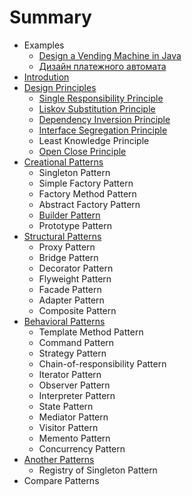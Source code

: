 # Summary

* Examples
   * [Design a Vending Machine in Java](design_a_vending_machine_in_java.md)
   * [Дизайн платежного автомата](dizain_platezhnogo_avtomata.md)
* [Introdution](README.md)
* [Design Principles](design_principles/design_principles.md)
   * [Single Responsibility Principle](design_principles/single_responsibility_principle.md)
   * [Liskov Substitution Principle](design_principles/liskov_substitution_principle.md)
   * [Dependency Inversion Principle](design_principles/dependency_inversion_principle.md)
   * [Interface Segregation Principle](design_principles/interface_segregation_principle.md)
   * Least Knowledge Principle
   * [Open Close Principle](design_principles/open_close_principle.md)
* [Creational Patterns](creational_patterns/creational_patterns.md)
   * Singleton Pattern
   * Simple Factory Pattern
   * Factory Method Pattern
   * Abstract Factory Pattern
   * [Builder Pattern](creational_patterns/builder_pattern.md)
   * Prototype Pattern
* [Structural Patterns](structural_patterns/structural_patterns.md)
   * Proxy Pattern
   * Bridge Pattern
   * Decorator Pattern
   * Flyweight Pattern
   * Facade Pattern
   * Adapter Pattern
   * Composite Pattern
* [Behavioral Patterns](behavioral_patterns/behavioral_patterns.md)
   * Template Method Pattern
   * Command Pattern
   * Strategy Pattern
   * Chain-of-responsibility Pattern
   * Iterator Pattern
   * Observer Pattern
   * Interpreter Pattern
   * State Pattern
   * Mediator Pattern
   * Visitor Pattern
   * Memento Pattern
   * Concurrency Pattern
* [Another Patterns](another_patterns/another_patterns.md)
   * Registry of Singleton Pattern
* Compare Patterns

